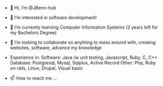 - 👋 Hi, I’m @JBenn-hub
- 👀 I’m interested in software development!
- 🌱 I’m currently learning Computer Information Systems (2 years left for my Bachelors Degree)
- 💞️ I’m looking to collaborate on anything to mess around with, creating websites, software, advance my knowledge 
- Experience in: 
Software:
    Java /w unit testing, Javascript, Ruby, C, C++
Database:
    Postgresql, Mysql, Sqlplus, Active Record
Other:
    Php, Ruby on rails, Linux, Drupal, Visual basic
 

- 📫 How to reach me ...

<!---
JBenn-hub/JBenn-hub is a ✨ special ✨ repository because its `README.md` (this file) appears on your GitHub profile.
You can click the Preview link to take a look at your changes.
--->
